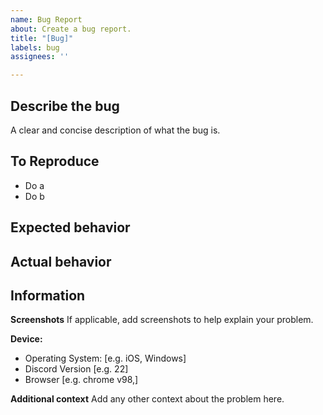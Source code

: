 ```yaml
---
name: Bug Report
about: Create a bug report.
title: "[Bug]"
labels: bug
assignees: ''

---
```


## Describe the bug
A clear and concise description of what the bug is.

## To Reproduce
- Do a
- Do b

## Expected behavior

## Actual behavior

## Information
**Screenshots**
If applicable, add screenshots to help explain your problem.

**Device:**
 - Operating System: [e.g. iOS, Windows]
 - Discord Version [e.g. 22]
 - Browser [e.g. chrome v98,] <!--If this bug happens on Discord browser-->

**Additional context**
Add any other context about the problem here.
